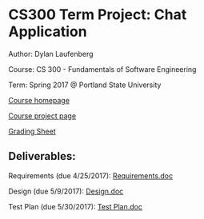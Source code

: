 # CS300 Term Project: Chat Application

Author: Dylan Laufenberg

Course: CS 300 - Fundamentals of Software Engineering

Term: Spring 2017 @ Portland State University

[Course homepage](http://web.cecs.pdx.edu/~xie/cs300-s17/cs300-s17.htm)

[Course project page](http://web.cecs.pdx.edu/~linbin/cs300Spring2017/Project/wiki.html)

[Grading Sheet](https://github.com/edev/CS300-term-project/blob/master/GradingSheet.pdf)

## Deliverables:

Requirements (due 4/25/2017): [Requirements.doc](https://github.com/edev/CS300-term-project/blob/master/Documentation/Requirements/Requirements.doc?raw=true)

Design (due 5/9/2017):
[Design.doc](https://github.com/edev/CS300-term-project/blob/master/Documentation/Design/Design.doc?raw=true)

Test Plan (due 5/30/2017):
[Test Plan.doc](https://github.com/edev/CS300-term-project/blob/master/Documentation/Test%20Plan/Test%20Plan.doc?raw=true)
